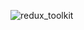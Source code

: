![redux_toolkit](https://user-images.githubusercontent.com/64493192/176077482-00daa1fc-7134-44cd-bb63-3d4abc2dd0c3.png)
